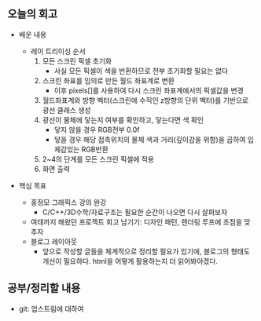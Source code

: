 ## 오늘의 회고
- 배운 내용
    - 레이 트리이싱 순서
        1. 모든 스크린 픽셀 초기화
            - 사실 모든 픽셀이 색을 반환하므로 전부 초기화할 필요는 없다
        2. 스크린 좌표를 임의로 만든 월드 좌표계로 변환
            - 이후 pixels[]를 사용하여 다시 스크린 좌표계에서의 픽셀값을 변경
        3. 월드좌표계와 방향 벡터(스크린에 수직인 z방향의 단위 벡터)를 기반으로 광선 클래스 생성
        4. 광선이 물체에 닿는지 여부를 확인하고, 닿는다면 색 확인
            - 닿지 않을 경우 RGB전부 0.0f
            - 닿을 경우 해당 접촉위치의 물체 색과 거리(깊이감을 위함)을 곱하여 입체감있는 RGB반환
        5. 2~4의 단계를 모든 스크린 픽셀에 적용
        6. 화면 출력
    
- 핵심 목표
    - 홍정모 그래픽스 강의 완강
        - C/C++/3D수학/자료구조는 필요한 순간이 나오면 다시 살펴보자
    - 여태까지 해왔던 프로젝트 회고 남기기: 디자인 패턴, 렌더링 루프에 초점을 맞추자
    - 블로그 레이아웃
        - 앞으로 작성할 글들을 체계적으로 정리할 필요가 있기에, 블로그의 형태도 개선이 필요하다. html을 어떻게 활용하는지 더 읽어봐야겠다.

## 공부/정리할 내용
- git: 업스트림에 대하여
